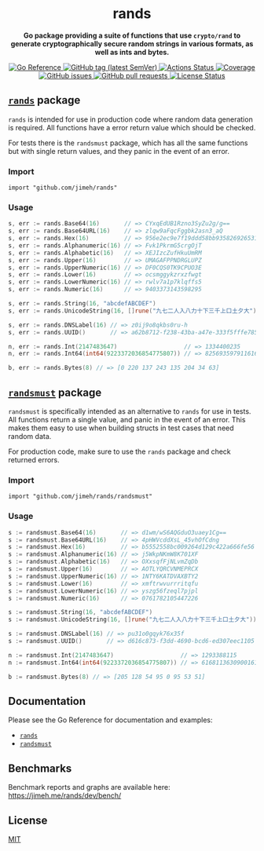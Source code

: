 <h1 align="center">
  rands
</h1>

<p align="center">
  <strong>
    Go package providing a suite of functions that use <code>crypto/rand</code>
    to generate cryptographically secure random strings in various formats, as
    well as ints and bytes.
  </strong>
</p>

<p align="center">
  <a href="https://pkg.go.dev/github.com/jimeh/rands">
    <img src="https://img.shields.io/badge/%E2%80%8B-reference-387b97.svg?logo=go&logoColor=white"
  alt="Go Reference">
  </a>
  <a href="https://github.com/jimeh/rands/releases">
    <img src="https://img.shields.io/github/v/tag/jimeh/rands?label=release" alt="GitHub tag (latest SemVer)">
  </a>
  <a href="https://github.com/jimeh/rands/actions">
    <img src="https://img.shields.io/github/workflow/status/jimeh/rands/CI.svg?logo=github" alt="Actions Status">
  </a>
  <a href="https://codeclimate.com/github/jimeh/rands">
    <img src="https://img.shields.io/codeclimate/coverage/jimeh/rands.svg?logo=code%20climate" alt="Coverage">
  </a>
  <a href="https://github.com/jimeh/rands/issues">
    <img src="https://img.shields.io/github/issues-raw/jimeh/rands.svg?style=flat&logo=github&logoColor=white"
alt="GitHub issues">
  </a>
  <a href="https://github.com/jimeh/rands/pulls">
    <img src="https://img.shields.io/github/issues-pr-raw/jimeh/rands.svg?style=flat&logo=github&logoColor=white" alt="GitHub pull requests">
  </a>
  <a href="https://github.com/jimeh/rands/blob/master/LICENSE">
    <img src="https://img.shields.io/github/license/jimeh/rands.svg?style=flat" alt="License Status">
  </a>
</p>

## [`rands`](https://pkg.go.dev/github.com/jimeh/rands) package

`rands` is intended for use in production code where random data generation is
required. All functions have a error return value which should be checked.

For tests there is the `randsmust` package, which has all the same functions but
with single return values, and they panic in the event of an error.

### Import

```
import "github.com/jimeh/rands"
```

### Usage

```go
s, err := rands.Base64(16)       // => CYxqEdUB1Rzno3SyZu2g/g==
s, err := rands.Base64URL(16)    // => zlqw9aFqcFggbk2asn3_aQ
s, err := rands.Hex(16)          // => 956e2ec9e7f19ddd58bb935826926531
s, err := rands.Alphanumeric(16) // => Fvk1PkrmG5crgOjT
s, err := rands.Alphabetic(16)   // => XEJIzcZufHkuUmRM
s, err := rands.Upper(16)        // => UMAGAFPPNDRGLUPZ
s, err := rands.UpperNumeric(16) // => DF0CQS0TK9CPUO3E
s, err := rands.Lower(16)        // => ocsmggykzrxzfwgt
s, err := rands.LowerNumeric(16) // => rwlv7a1p7klqffs5
s, err := rands.Numeric(16)      // => 9403373143598295

s, err := rands.String(16, "abcdefABCDEF")                               // => adCDCaDEdeffeDeb
s, err := rands.UnicodeString(16, []rune("九七二人入八力十下三千上口土夕大")) // => 下下口九力下土夕下土八上二夕大三

s, err := rands.DNSLabel(16) // => z0ij9o8qkbs0ru-h
s, err := rands.UUID()       // => a62b8712-f238-43ba-a47e-333f5fffe785

n, err := rands.Int(2147483647)                   // => 1334400235
n, err := rands.Int64(int64(9223372036854775807)) // => 8256935979116161233

b, err := rands.Bytes(8) // => [0 220 137 243 135 204 34 63]
```

## [`randsmust`](https://pkg.go.dev/github.com/jimeh/rands/randsmust) package

`randsmust` is specifically intended as an alternative to `rands` for use in
tests. All functions return a single value, and panic in the event of an error.
This makes them easy to use when building structs in test cases that need random
data.

For production code, make sure to use the `rands` package and check returned
errors.

### Import

```
import "github.com/jimeh/rands/randsmust"
```

### Usage

```go
s := randsmust.Base64(16)       // => d1wm/wS6AQGduO3uaey1Cg==
s := randsmust.Base64URL(16)    // => 4pHWVcddXsL_45vhOfCdng
s := randsmust.Hex(16)          // => b5552558bc009264d129c422a666fe56
s := randsmust.Alphanumeric(16) // => j5WkpNKmW8K701XF
s := randsmust.Alphabetic(16)   // => OXxsqfFjNLvmZqDb
s := randsmust.Upper(16)        // => AOTLYQRCVNMEPRCX
s := randsmust.UpperNumeric(16) // => 1NTY6KATDVAXBTY2
s := randsmust.Lower(16)        // => xmftrwvurrritqfu
s := randsmust.LowerNumeric(16) // => yszg56fzeql7pjpl
s := randsmust.Numeric(16)      // => 0761782105447226

s := randsmust.String(16, "abcdefABCDEF")                               // => dfAbBfaDDdDFDaEa
s := randsmust.UnicodeString(16, []rune("九七二人入八力十下三千上口土夕大")) // => 十十千口三十十下九上千口七夕土口

s := randsmust.DNSLabel(16) // => pu31o0gqyk76x35f
s := randsmust.UUID()       // => d616c873-f3dd-4690-bcd6-ed307eec1105

n := randsmust.Int(2147483647)                   // => 1293388115
n := randsmust.Int64(int64(9223372036854775807)) // => 6168113630900161239

b := randsmust.Bytes(8) // => [205 128 54 95 0 95 53 51]
```

## Documentation

Please see the Go Reference for documentation and examples:

- [`rands`](https://pkg.go.dev/github.com/jimeh/rands)
- [`randsmust`](https://pkg.go.dev/github.com/jimeh/rands/randsmust)

## Benchmarks

Benchmark reports and graphs are available here:
https://jimeh.me/rands/dev/bench/

## License

[MIT](https://github.com/jimeh/rands/blob/main/LICENSE)
